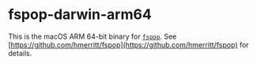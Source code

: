 # fspop-darwin-arm64

This is the macOS ARM 64-bit binary for [`fspop`](https://github.com/hmerritt/fspop). See [https://github.com/hmerritt/fspop](https://github.com/hmerritt/fspop) for details.
